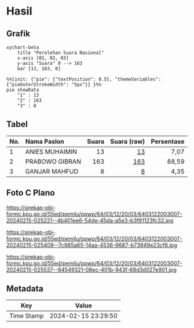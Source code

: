# Hasil

## Grafik

```mermaid
xychart-beta
    title "Perolehan Suara Nasional"
    x-axis [01, 02, 03]
    y-axis "Suara" 0 --> 163
    bar [13, 163, 8]
```

```mermaid
%%{init: {"pie": {"textPosition": 0.5}, "themeVariables": {"pieOuterStrokeWidth": "5px"}} }%%
pie showData
    "1" : 13
    "2" : 163
    "3" : 8
```

## Tabel

| No. | Nama Paslon    | Suara | Suara (raw) | Persentase |
|:--- |:-------------- | -----:| -----------:| ----------:|
| 1   | ANIES MUHAIMIN | 13    | [13][p-1]   | 7,07       |
| 2   | PRABOWO GIBRAN | 163   | [163][p-2]  | 88,59      |
| 3   | GANJAR MAHFUD  | 8     | [8][p-3]    | 4,35       |


[p-1]: https://github.com/gigit-pemilu/pemilu-2024/blob/main/pilpres/hitung-suara/sub/64-kalimantan-timur/sub/03-berau/sub/12-batu-putih/sub/2003-batu-putih/sub/007-tps/sub/paslon-1.txt
[p-2]: https://github.com/gigit-pemilu/pemilu-2024/blob/main/pilpres/hitung-suara/sub/64-kalimantan-timur/sub/03-berau/sub/12-batu-putih/sub/2003-batu-putih/sub/007-tps/sub/paslon-2.txt
[p-3]: https://github.com/gigit-pemilu/pemilu-2024/blob/main/pilpres/hitung-suara/sub/64-kalimantan-timur/sub/03-berau/sub/12-batu-putih/sub/2003-batu-putih/sub/007-tps/sub/paslon-3.txt

## Foto C Plano

https://sirekap-obj-formc.kpu.go.id/55ed/pemilu/ppwp/64/03/12/20/03/6403122003007-20240215-025221--4b401ee6-54de-45da-a5e3-b3f91123fc32.jpg

https://sirekap-obj-formc.kpu.go.id/55ed/pemilu/ppwp/64/03/12/20/03/6403122003007-20240215-025409--7c985a65-14aa-4536-9687-b73949e23cf6.jpg

https://sirekap-obj-formc.kpu.go.id/55ed/pemilu/ppwp/64/03/12/20/03/6403122003007-20240215-025537--84549321-08ec-401b-943f-68d3d027e901.jpg


## Metadata

| Key        | Value               |
| ---------- | ------------------- |
| Time Stamp | 2024-02-15 23:29:50 |



